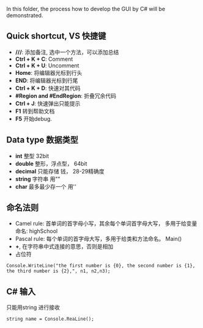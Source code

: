In this folder, the process how to develop the GUI by C# will be demonstrated. 

## Quick shortcut, VS 快捷键
- **///**: 添加备注, 选中一个方法，可以添加总结
- **Ctrl + K + C**: Comment
- **Ctrl + K + U**: Uncomment
- **Home**: 将编辑器光标到行头
- **END**: 将编辑器光标到行尾
- **Ctrl + K + D**: 快速对其代码
- **#Region and #EndRegion**: 折叠冗余代码
- **Ctrl + J**: 快速弹出只能提示
- **F1** 转到帮助文档
- **F5** 开始debug.

## Data type 数据类型
- **int** 整型 32bit
- **double** 整形，浮点型， 64bit
- **decimal** 只能存储 钱， 28-29精确度
- **string** 字符串 用""
- **char** 最多最少存一个 用''
## 命名法则
- Camel rule: 首单词的首字母小写，其余每个单词首字母大写， 多用于给变量命名: highSchool
- Pascal rule: 每个单词的首字母大写，多用于给类和方法命名。 Main()
- **+**, 在字符串中式连接的意思，否则是相加
- 占位符
````
Console.WriteLine("the first number is {0}, the second number is {1}, the third number is {2},", n1, n2,n3);
````
## C# 输入
只能用string 进行接收
````
string name = Console.ReaLine();
````
